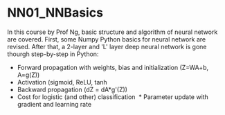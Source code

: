 # NN01_NNBasics
In this course by Prof Ng, basic structure and algorithm of neural network are covered. 
First, some Numpy Python basics for neural network are revised. After that, a 2-layer and 'L' layer
deep neural network is gone thourgh step-by-step in Python:
  * Forward propagation with weights, bias and initialization (Z=WA+b, A=g(Z))
  * Activation (sigmoid, ReLU, tanh
  * Backward propagation (dZ = dA*g'(Z))
  * Cost for logistic (and other) classification
  * Parameter update with gradient and learning rate 

